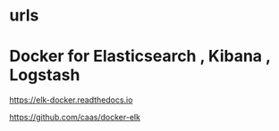 # urls

# Docker for Elasticsearch , Kibana , Logstash
https://elk-docker.readthedocs.io

https://github.com/caas/docker-elk




